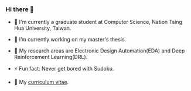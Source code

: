 ### Hi there 👋

- 👦 I'm currently a graduate student at Computer Science, Nation Tsing Hua University, Taiwan.
- 🔭 I’m currently working on my master's thesis.
- 🌱 My research areas are Electronic Design Automation(EDA) and Deep Reinforcement Learning(DRL).
- ⚡ Fun fact: Never get bored with Sudoku.

- 🚀 My [curriculum vitae](https://github.com/dinghsunlin/dinghsunlin/blob/main/Bruce_CV.pdf).
